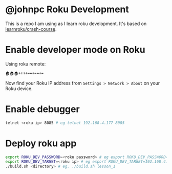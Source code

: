 # @johnpc Roku Development

This is a repo I am using as I learn roku development. It's based on [learnroku/crash-course](https://github.com/learnroku/crash-course).

# Enable developer mode on Roku

Using roku remote:

```bash
🏠🏠🏠+⬆️⬆️+➡️⬅️+➡️⬅️+➡️
```

Now find your Roku IP address from `Settings > Network > About` on your Roku device.

# Enable debugger

```bash
telnet <roku ip> 8085 # eg telnet 192.168.4.177 8085
```

# Deploy roku app

```bash
export ROKU_DEV_PASSWORD=<roku password> # eg export ROKU_DEV_PASSWORD=rokudev
export ROKU_DEV_TARGET=<roku ip> # eg export ROKU_DEV_TARGET=192.168.4.177
./build.sh <directory> # eg. ./build.sh lesson_1
```
